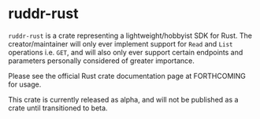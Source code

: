 # ruddr-rust
`ruddr-rust` is a crate representing a lightweight/hobbyist SDK for Rust. The creator/maintainer will only ever implement support for `Read` and `List` operations i.e. `GET`, and will also only ever support certain endpoints and parameters personally considered of greater importance.

Please see the official Rust crate documentation page at FORTHCOMING for usage.

This crate is currently released as alpha, and will not be published as a crate until transitioned to beta.
